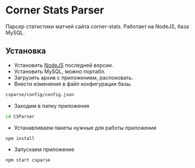 # Corner Stats Parser
Парсер статистики матчей сайта corner-stats. Работает на NodeJS, база MySQL.

## Установка
- Установить [NodeJS](https://nodejs.org/en/) последней версии.
- Установить MySQL, можно портабл.
- Загрузить архив с приложением, распоковать.
- Внести изменения в файл конфигурации базы.
```sh
csparse/config/config.json
```
- Заходим в папку приложения

```sh
cd CSParser
```

- Устанавливаем пакеты нужные для работы приложения
```sh
npm install
```
- Запускаем приложение
```sh
npm start csparse
```